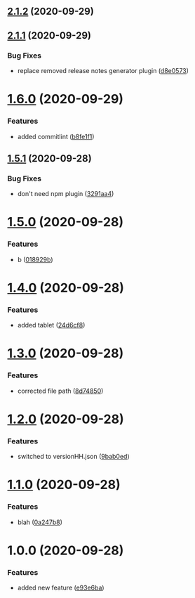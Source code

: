 ## [2.1.2](https://github.com/andrewdant-ert/semantic-test/compare/v2.1.1...v2.1.2) (2020-09-29)

## [2.1.1](https://github.com/andrewdant-ert/semantic-test/compare/v2.1.0...v2.1.1) (2020-09-29)


### Bug Fixes

* replace removed release notes generator plugin ([d8e0573](https://github.com/andrewdant-ert/semantic-test/commit/d8e0573ac53245c9fec30f5eb41bfb9a9cf6e3b6))

# [1.6.0](https://github.com/andrewdant-ert/semantic-test/compare/v1.5.1...v1.6.0) (2020-09-29)


### Features

* added commitlint ([b8fe1f1](https://github.com/andrewdant-ert/semantic-test/commit/b8fe1f1d4c5c7de647e954236ad1f6986f9c2a59))

## [1.5.1](https://github.com/andrewdant-ert/semantic-test/compare/v1.5.0...v1.5.1) (2020-09-28)


### Bug Fixes

* don't need npm plugin ([3291aa4](https://github.com/andrewdant-ert/semantic-test/commit/3291aa44c0015810092f6fe660f4cdd1e16df6c2))

# [1.5.0](https://github.com/andrewdant-ert/semantic-test/compare/v1.4.0...v1.5.0) (2020-09-28)


### Features

* b ([018929b](https://github.com/andrewdant-ert/semantic-test/commit/018929bcc54f0d35e59ed9169909b0e95de29449))

# [1.4.0](https://github.com/andrewdant-ert/semantic-test/compare/v1.3.0...v1.4.0) (2020-09-28)


### Features

* added tablet ([24d6cf8](https://github.com/andrewdant-ert/semantic-test/commit/24d6cf8dac2be50bedc20c242350f9a7c71f965d))

# [1.3.0](https://github.com/andrewdant-ert/semantic-test/compare/v1.2.0...v1.3.0) (2020-09-28)


### Features

* corrected file path ([8d74850](https://github.com/andrewdant-ert/semantic-test/commit/8d74850b4459e413a164acb59126fce20992d27c))

# [1.2.0](https://github.com/andrewdant-ert/semantic-test/compare/v1.1.0...v1.2.0) (2020-09-28)


### Features

* switched to versionHH.json ([9bab0ed](https://github.com/andrewdant-ert/semantic-test/commit/9bab0ed1cd27159f93621012b391411ceb4181f3))

# [1.1.0](https://github.com/andrewdant-ert/semantic-test/compare/v1.0.0...v1.1.0) (2020-09-28)


### Features

* blah ([0a247b8](https://github.com/andrewdant-ert/semantic-test/commit/0a247b827d31ee1f7f9b69d8895c022fb4b7dd9e))

# 1.0.0 (2020-09-28)


### Features

* added new feature ([e93e6ba](https://github.com/andrewdant-ert/semantic-test/commit/e93e6ba868a15a407f573c99d6d5d05401de5d74))
